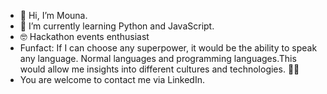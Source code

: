 - 👋 Hi, I’m Mouna.
- 🌱 I’m currently learning Python and JavaScript.
- 🤓 Hackathon events enthusiast 
-   Funfact: If I can choose any superpower, it would be the ability to speak any language.
    Normal languages and programming languages.This would allow me insights into different cultures and technologies. 👀🧩
-   You are welcome to contact me via LinkedIn.

<!---
mou2nie/mou2nie is a ✨ special ✨ repository because its `README.md` (this file) appears on your GitHub profile.
You can click the Preview link to take a look at your changes.
--->
